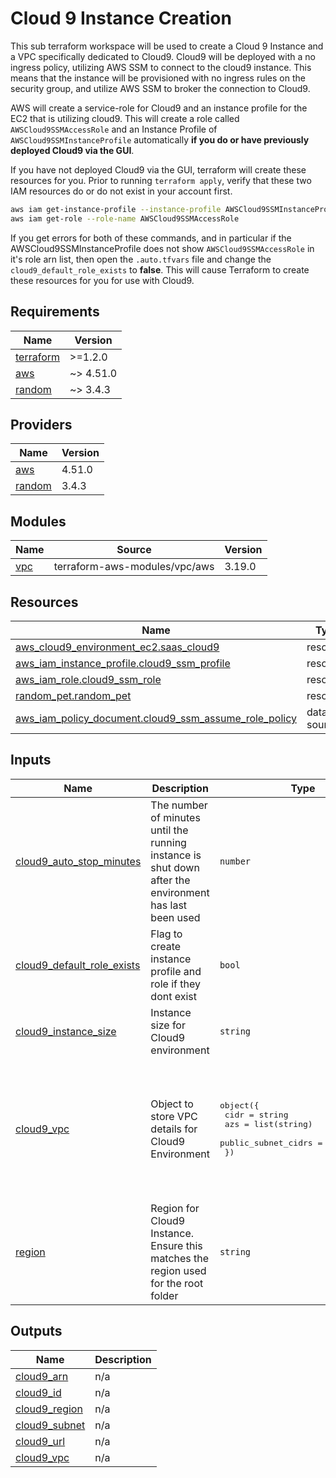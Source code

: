 # Cloud 9 Instance Creation

This sub terraform workspace will be used to create a Cloud 9 Instance and a VPC specifically dedicated to Cloud9.  Cloud9 will be deployed with a no ingress policy, utilizing AWS SSM to connect to the cloud9 instance.  This means that the instance will be provisioned with no ingress rules on the security group, and utilize AWS SSM to broker the connection to Cloud9.  

AWS will create a service-role for Cloud9 and an instance profile for the EC2 that is utilizing cloud9.  This will create a role called `AWSCloud9SSMAccessRole` and an Instance Profile of `AWSCloud9SSMInstanceProfile` automatically **if you do or have previously deployed Cloud9 via the GUI**.  

If you have not deployed Cloud9 via the GUI, terraform will create these resources for you.  Prior to running `terraform apply`, verify that these two IAM resources do or do not exist in your account first.  

``` bash
aws iam get-instance-profile --instance-profile AWSCloud9SSMInstanceProfile
aws iam get-role --role-name AWSCloud9SSMAccessRole
```

If you get errors for both of these commands, and in particular if the AWSCloud9SSMInstanceProfile does not show `AWSCloud9SSMAccessRole` in it's role arn list, then open the `.auto.tfvars` file and change the `cloud9_default_role_exists` to **false**.  This will cause Terraform to create these resources for you for use with Cloud9.

<!-- BEGINNING OF PRE-COMMIT-TERRAFORM DOCS HOOK -->
## Requirements

| Name | Version |
|------|---------|
| <a name="requirement_terraform"></a> [terraform](#requirement\_terraform) | >=1.2.0 |
| <a name="requirement_aws"></a> [aws](#requirement\_aws) | ~> 4.51.0 |
| <a name="requirement_random"></a> [random](#requirement\_random) | ~> 3.4.3 |

## Providers

| Name | Version |
|------|---------|
| <a name="provider_aws"></a> [aws](#provider\_aws) | 4.51.0 |
| <a name="provider_random"></a> [random](#provider\_random) | 3.4.3 |

## Modules

| Name | Source | Version |
|------|--------|---------|
| <a name="module_vpc"></a> [vpc](#module\_vpc) | terraform-aws-modules/vpc/aws | 3.19.0 |

## Resources

| Name | Type |
|------|------|
| [aws_cloud9_environment_ec2.saas_cloud9](https://registry.terraform.io/providers/hashicorp/aws/latest/docs/resources/cloud9_environment_ec2) | resource |
| [aws_iam_instance_profile.cloud9_ssm_profile](https://registry.terraform.io/providers/hashicorp/aws/latest/docs/resources/iam_instance_profile) | resource |
| [aws_iam_role.cloud9_ssm_role](https://registry.terraform.io/providers/hashicorp/aws/latest/docs/resources/iam_role) | resource |
| [random_pet.random_pet](https://registry.terraform.io/providers/hashicorp/random/latest/docs/resources/pet) | resource |
| [aws_iam_policy_document.cloud9_ssm_assume_role_policy](https://registry.terraform.io/providers/hashicorp/aws/latest/docs/data-sources/iam_policy_document) | data source |

## Inputs

| Name | Description | Type | Default | Required |
|------|-------------|------|---------|:--------:|
| <a name="input_cloud9_auto_stop_minutes"></a> [cloud9\_auto\_stop\_minutes](#input\_cloud9\_auto\_stop\_minutes) | The number of minutes until the running instance is shut down after the environment has last been used | `number` | `1800` | no |
| <a name="input_cloud9_default_role_exists"></a> [cloud9\_default\_role\_exists](#input\_cloud9\_default\_role\_exists) | Flag to create instance profile and role if they dont exist | `bool` | `false` | no |
| <a name="input_cloud9_instance_size"></a> [cloud9\_instance\_size](#input\_cloud9\_instance\_size) | Instance size for Cloud9 environment | `string` | `"t3.medium"` | no |
| <a name="input_cloud9_vpc"></a> [cloud9\_vpc](#input\_cloud9\_vpc) | Object to store VPC details for Cloud9 Environment | <pre>object({<br>    cidr                = string<br>    azs                 = list(string)<br>    public_subnet_cidrs = list(string)<br>  })</pre> | <pre>{<br>  "azs": [<br>    "us-east-2a",<br>    "us-east-2b"<br>  ],<br>  "cidr": "192.168.0.0/16",<br>  "public_subnet_cidrs": [<br>    "192.168.0.0/24",<br>    "192.168.1.0/24"<br>  ]<br>}</pre> | no |
| <a name="input_region"></a> [region](#input\_region) | Region for Cloud9 Instance.  Ensure this matches the region used for the root folder | `string` | `"us-east-2"` | no |

## Outputs

| Name | Description |
|------|-------------|
| <a name="output_cloud9_arn"></a> [cloud9\_arn](#output\_cloud9\_arn) | n/a |
| <a name="output_cloud9_id"></a> [cloud9\_id](#output\_cloud9\_id) | n/a |
| <a name="output_cloud9_region"></a> [cloud9\_region](#output\_cloud9\_region) | n/a |
| <a name="output_cloud9_subnet"></a> [cloud9\_subnet](#output\_cloud9\_subnet) | n/a |
| <a name="output_cloud9_url"></a> [cloud9\_url](#output\_cloud9\_url) | n/a |
| <a name="output_cloud9_vpc"></a> [cloud9\_vpc](#output\_cloud9\_vpc) | n/a |
<!-- END OF PRE-COMMIT-TERRAFORM DOCS HOOK -->
